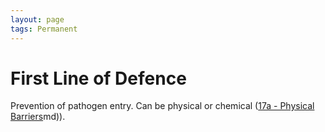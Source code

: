 ```yaml
---
layout: page
tags: Permanent 
---
```


# First Line of Defence

Prevention of pathogen entry. Can be physical or chemical ([17a - Physical Barriers](17a%20-%20Physical%20Barriers.md)md)).